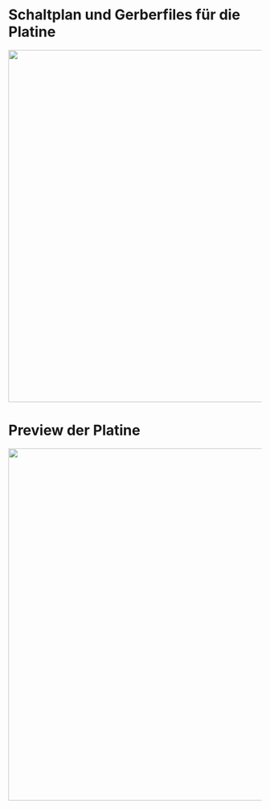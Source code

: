 # Schaltplan und Gerberfiles für die Platine

<img src="https://github.com/Sylaina/VW-Kaefer-Spannungskonstanter-Ersatz/blob/main/pcb/Konstanter.jpg" width="700">

# Preview der Platine

<img src="https://github.com/Sylaina/VW-Kaefer-Spannungskonstanter-Ersatz/blob/main/pcb/Kaefer_Konstanter_Tank_with_Ground.jpg" width="700">
